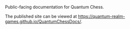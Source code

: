 Public-facing documentation for Quantum Chess.

The published site can be viewed at https://quantum-realm-games.github.io/QuantumChessDocs/.
